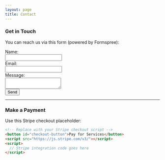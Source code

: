 ```yaml
---
layout: page
title: Contact
---
```


### Get in Touch

You can reach us via this form (powered by Formspree):

<form action="https://formspree.io/f/YOUR_FORM_ID" method="POST">
  <label>Name:</label><br>
  <input type="text" name="name" required><br>
  <label>Email:</label><br>
  <input type="email" name="_replyto" required><br>
  <label>Message:</label><br>
  <textarea name="message" required></textarea><br>
  <button type="submit">Send</button>
</form>

---

### Make a Payment

Use this Stripe checkout placeholder:

```html
<!-- Replace with your Stripe checkout script -->
<button id="checkout-button">Pay for Services</button>
<script src="https://js.stripe.com/v3/"></script>
<script>
  // Stripe integration code goes here
</script>
